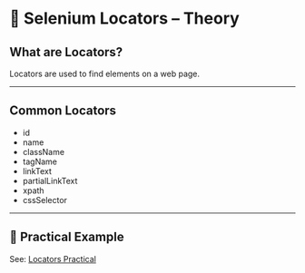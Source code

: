 # 🎯 Selenium Locators – Theory

## What are Locators?
Locators are used to find elements on a web page.

---

## Common Locators
- id
- name
- className
- tagName
- linkText
- partialLinkText
- xpath
- cssSelector

---

## 📄 Practical Example
See: [Locators Practical](./locators_practical.md)
